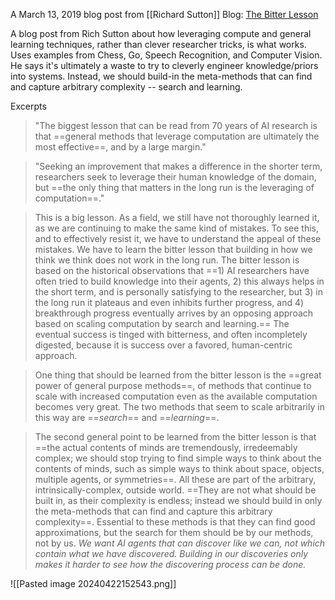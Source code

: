 A March 13, 2019 blog post from [[Richard Sutton]]
Blog: [The Bitter Lesson](http://www.incompleteideas.net/IncIdeas/BitterLesson.html)

A blog post from Rich Sutton about how leveraging compute and general learning techniques, rather than clever researcher tricks, is what works. Uses examples from Chess, Go, Speech Recognition, and Computer Vision.
He says it's ultimately a waste to try to cleverly engineer knowledge/priors into systems. Instead, we should build-in the meta-methods that can find and capture arbitrary complexity -- search and learning.

Excerpts
> "The biggest lesson that can be read from 70 years of AI research is that ==general methods that leverage computation are ultimately the most effective==, and by a large margin."

> "Seeking an improvement that makes a difference in the shorter term, researchers seek to leverage their human knowledge of the domain, but ==the only thing that matters in the long run is the leveraging of computation==."

> This is a big lesson. As a field, we still have not thoroughly learned it, as we are continuing to make the same kind of mistakes. To see this, and to effectively resist it, we have to understand the appeal of these mistakes. We have to learn the bitter lesson that building in how we think we think does not work in the long run. The bitter lesson is based on the historical observations that ==1) AI researchers have often tried to build knowledge into their agents, 2) this always helps in the short term, and is personally satisfying to the researcher, but 3) in the long run it plateaus and even inhibits further progress, and 4) breakthrough progress eventually arrives by an opposing approach based on scaling computation by search and learning.== The eventual success is tinged with bitterness, and often incompletely digested, because it is success over a favored, human-centric approach.

> One thing that should be learned from the bitter lesson is the ==great power of general purpose methods==, of methods that continue to scale with increased computation even as the available computation becomes very great. The two methods that seem to scale arbitrarily in this way are ==*search*== and ==*learning*==.

> The second general point to be learned from the bitter lesson is that ==the actual contents of minds are tremendously, irredeemably complex; we should stop trying to find simple ways to think about the contents of minds, such as simple ways to think about space, objects, multiple agents, or symmetries==. All these are part of the arbitrary, intrinsically-complex, outside world. ==They are not what should be built in, as their complexity is endless; instead we should build in only the meta-methods that can find and capture this arbitrary complexity==. Essential to these methods is that they can find good approximations, but the search for them should be by our methods, not by us. *We want AI agents that can discover like we can, not which contain what we have discovered. Building in our discoveries only makes it harder to see how the discovering process can be done.*

![[Pasted image 20240422152543.png]]